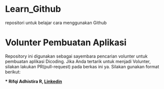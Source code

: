 # Learn_Github
repositori untuk belajar cara menggunakan Github
# Volunter Pembuatan Aplikasi

Repository ini digunakan sebagai sayembara pencarian volunter untuk pembuatan aplikasi Dicoding. Jika Anda tertarik untuk menjadi Volunter, silakan lakukan PR(pull-request) pada berkas ini ya. Silakan gunakan format berikut:


**\* Rifqi Adhistira R, [Linkedin](https://www.linkedin.com/in/rifqi-adhistira/)**


